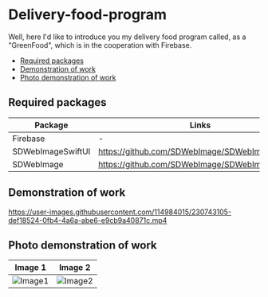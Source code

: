 # Delivery-food-program
Well, here I'd like to introduce you my delivery food program called, as a "GreenFood", which is in the cooperation with Firebase.

-  [Required packages](#Required-packages)
-  [Demonstration of work](#Demonstration-of-work)
-  [Photo demonstration of work](#Photo-demonstration-of-work)

<a name="Required-packages"/></a>
## Required packages
| Package | Links | Version |
| ------ | ------ | ------ |
| Firebase | - | 9.6.0 |
| SDWebImageSwiftUI  | https://github.com/SDWebImage/SDWebImageSwiftUI | 2.2.2 |
| SDWebImage | https://github.com/SDWebImage/SDWebImage | 5.15.0 |

<a name="Demonstration-of-work"/></a>
## Demonstration of work

https://user-images.githubusercontent.com/114984015/230743105-def18524-0fb4-4a6a-abe6-e9cb9a40871c.mp4

<a name="Photo-demonstration-of-work"/></a>
## Photo demonstration of work

Image 1 | Image 2
:-: | :-:
![Image1](https://i.imgur.com/17LLmad.png) | ![Image2](https://imgur.com/hHUucfw)
